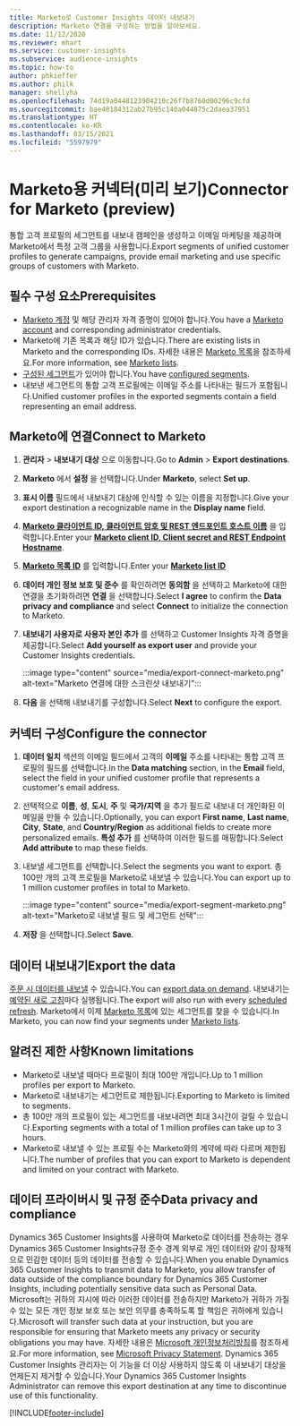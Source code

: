 ```yaml
---
title: Marketo로 Customer Insights 데이터 내보내기
description: Marketo 연결을 구성하는 방법을 알아보세요.
ms.date: 11/12/2020
ms.reviewer: mhart
ms.service: customer-insights
ms.subservice: audience-insights
ms.topic: how-to
author: phkieffer
ms.author: philk
manager: shellyha
ms.openlocfilehash: 74d19a0448123904210c26f7b8760d00296c9cfd
ms.sourcegitcommit: bae40184312ab27b95c140a044875c2daea37951
ms.translationtype: HT
ms.contentlocale: ko-KR
ms.lasthandoff: 03/15/2021
ms.locfileid: "5597979"
---
```

# <a name="connector-for-marketo-preview"></a><span data-ttu-id="060e0-103">Marketo용 커넥터(미리 보기)</span><span class="sxs-lookup"><span data-stu-id="060e0-103">Connector for Marketo (preview)</span></span>

<span data-ttu-id="060e0-104">통합 고객 프로필의 세그먼트를 내보내 캠페인을 생성하고 이메일 마케팅을 제공하며 Marketo에서 특정 고객 그룹을 사용합니다.</span><span class="sxs-lookup"><span data-stu-id="060e0-104">Export segments of unified customer profiles to generate campaigns, provide email marketing and use specific groups of customers with Marketo.</span></span>

## <a name="prerequisites"></a><span data-ttu-id="060e0-105">필수 구성 요소</span><span class="sxs-lookup"><span data-stu-id="060e0-105">Prerequisites</span></span>

-   <span data-ttu-id="060e0-106">[Marketo 계정](https://login.marketo.com/) 및 해당 관리자 자격 증명이 있어야 합니다.</span><span class="sxs-lookup"><span data-stu-id="060e0-106">You have a [Marketo account](https://login.marketo.com/) and corresponding administrator credentials.</span></span>
-   <span data-ttu-id="060e0-107">Marketo에 기존 목록과 해당 ID가 있습니다.</span><span class="sxs-lookup"><span data-stu-id="060e0-107">There are existing lists in Marketo and the corresponding IDs.</span></span> <span data-ttu-id="060e0-108">자세한 내용은 [Marketo 목록](https://docs.marketo.com/display/public/DOCS/Understanding+Static+Lists)을 참조하세요.</span><span class="sxs-lookup"><span data-stu-id="060e0-108">For more information, see [Marketo lists](https://docs.marketo.com/display/public/DOCS/Understanding+Static+Lists).</span></span>
-   <span data-ttu-id="060e0-109">[구성된 세그먼트](segments.md)가 있어야 합니다.</span><span class="sxs-lookup"><span data-stu-id="060e0-109">You have [configured segments](segments.md).</span></span>
-   <span data-ttu-id="060e0-110">내보낸 세그먼트의 통합 고객 프로필에는 이메일 주소를 나타내는 필드가 포함됩니다.</span><span class="sxs-lookup"><span data-stu-id="060e0-110">Unified customer profiles in the exported segments contain a field representing an email address.</span></span>

## <a name="connect-to-marketo"></a><span data-ttu-id="060e0-111">Marketo에 연결</span><span class="sxs-lookup"><span data-stu-id="060e0-111">Connect to Marketo</span></span>

1. <span data-ttu-id="060e0-112">**관리자** > **내보내기 대상** 으로 이동합니다.</span><span class="sxs-lookup"><span data-stu-id="060e0-112">Go to **Admin** > **Export destinations**.</span></span>

1. <span data-ttu-id="060e0-113">**Marketo** 에서 **설정** 을 선택합니다.</span><span class="sxs-lookup"><span data-stu-id="060e0-113">Under **Marketo**, select **Set up**.</span></span>

1. <span data-ttu-id="060e0-114">**표시 이름** 필드에서 내보내기 대상에 인식할 수 있는 이름을 지정합니다.</span><span class="sxs-lookup"><span data-stu-id="060e0-114">Give your export destination a recognizable name in the **Display name** field.</span></span>

1. <span data-ttu-id="060e0-115">**[Marketo 클라이언트 ID, 클라이언트 암호 및 REST 엔드포인트 호스트 이름](https://developers.marketo.com/rest-api/authentication/)** 을 입력합니다.</span><span class="sxs-lookup"><span data-stu-id="060e0-115">Enter your **[Marketo client ID, Client secret and REST Endpoint Hostname](https://developers.marketo.com/rest-api/authentication/)**.</span></span>

1. <span data-ttu-id="060e0-116">**[Marketo 목록 ID](https://docs.marketo.com/display/public/DOCS/Understanding+Static+Lists)** 를 입력합니다.</span><span class="sxs-lookup"><span data-stu-id="060e0-116">Enter your **[Marketo list ID](https://docs.marketo.com/display/public/DOCS/Understanding+Static+Lists)**</span></span> 

1. <span data-ttu-id="060e0-117">**데이터 개인 정보 보호 및 준수** 를 확인하려면 **동의함** 을 선택하고 Marketo에 대한 연결을 초기화하려면 **연결** 을 선택합니다.</span><span class="sxs-lookup"><span data-stu-id="060e0-117">Select **I agree** to confirm the **Data privacy and compliance** and select **Connect** to initialize the connection to Marketo.</span></span>

1. <span data-ttu-id="060e0-118">**내보내기 사용자로 사용자 본인 추가** 를 선택하고 Customer Insights 자격 증명을 제공합니다.</span><span class="sxs-lookup"><span data-stu-id="060e0-118">Select **Add yourself as export user** and provide your Customer Insights credentials.</span></span>

   :::image type="content" source="media/export-connect-marketo.png" alt-text="Marketo 연결에 대한 스크린샷 내보내기":::

1. <span data-ttu-id="060e0-120">**다음** 을 선택해 내보내기를 구성합니다.</span><span class="sxs-lookup"><span data-stu-id="060e0-120">Select **Next** to configure the export.</span></span>

## <a name="configure-the-connector"></a><span data-ttu-id="060e0-121">커넥터 구성</span><span class="sxs-lookup"><span data-stu-id="060e0-121">Configure the connector</span></span>

1. <span data-ttu-id="060e0-122">**데이터 일치** 섹션의 이메일 필드에서 고객의 **이메일** 주소를 나타내는 통합 고객 프로필의 필드를 선택합니다.</span><span class="sxs-lookup"><span data-stu-id="060e0-122">In the **Data matching** section, in the **Email** field, select the field in your unified customer profile that represents a customer's email address.</span></span> 

1. <span data-ttu-id="060e0-123">선택적으로 **이름**, **성**, **도시**, **주** 및 **국가/지역** 을 추가 필드로 내보내 더 개인화된 이메일을 만들 수 있습니다.</span><span class="sxs-lookup"><span data-stu-id="060e0-123">Optionally, you can export **First name**, **Last name**, **City**, **State**, and **Country/Region**  as additional fields to create more personalized emails.</span></span> <span data-ttu-id="060e0-124">**특성 추가** 를 선택하여 이러한 필드를 매핑합니다.</span><span class="sxs-lookup"><span data-stu-id="060e0-124">Select **Add attribute** to map these fields.</span></span>

1. <span data-ttu-id="060e0-125">내보낼 세그먼트를 선택합니다.</span><span class="sxs-lookup"><span data-stu-id="060e0-125">Select the segments you want to export.</span></span> <span data-ttu-id="060e0-126">총 100만 개의 고객 프로필을 Marketo로 내보낼 수 있습니다.</span><span class="sxs-lookup"><span data-stu-id="060e0-126">You can export up to 1 million customer profiles in total to Marketo.</span></span>

   :::image type="content" source="media/export-segment-marketo.png" alt-text="Marketo로 내보낼 필드 및 세그먼트 선택":::

1. <span data-ttu-id="060e0-128">**저장** 을 선택합니다.</span><span class="sxs-lookup"><span data-stu-id="060e0-128">Select **Save**.</span></span>

## <a name="export-the-data"></a><span data-ttu-id="060e0-129">데이터 내보내기</span><span class="sxs-lookup"><span data-stu-id="060e0-129">Export the data</span></span>

<span data-ttu-id="060e0-130">[주문 시 데이터를 내보낼](export-destinations.md) 수 있습니다.</span><span class="sxs-lookup"><span data-stu-id="060e0-130">You can [export data on demand](export-destinations.md).</span></span> <span data-ttu-id="060e0-131">내보내기는 [예약된 새로 고침](system.md#schedule-tab)마다 실행됩니다.</span><span class="sxs-lookup"><span data-stu-id="060e0-131">The export will also run with every [scheduled refresh](system.md#schedule-tab).</span></span> <span data-ttu-id="060e0-132">Marketo에서 이제 [Marketo 목록](ttps://docs.marketo.com/display/public/DOCS/Understanding+Static+Lists)에 있는 세그먼트를 찾을 수 있습니다.</span><span class="sxs-lookup"><span data-stu-id="060e0-132">In Marketo, you can now find your segments under [Marketo lists](ttps://docs.marketo.com/display/public/DOCS/Understanding+Static+Lists).</span></span>

## <a name="known-limitations"></a><span data-ttu-id="060e0-133">알려진 제한 사항</span><span class="sxs-lookup"><span data-stu-id="060e0-133">Known limitations</span></span>

- <span data-ttu-id="060e0-134">Marketo로 내보낼 때마다 프로필이 최대 100만 개입니다.</span><span class="sxs-lookup"><span data-stu-id="060e0-134">Up to 1 million profiles per export to Marketo.</span></span>
- <span data-ttu-id="060e0-135">Marketo로 내보내기는 세그먼트로 제한됩니다.</span><span class="sxs-lookup"><span data-stu-id="060e0-135">Exporting to Marketo is limited to segments.</span></span>
- <span data-ttu-id="060e0-136">총 100만 개의 프로필이 있는 세그먼트를 내보내려면 최대 3시간이 걸릴 수 있습니다.</span><span class="sxs-lookup"><span data-stu-id="060e0-136">Exporting segments with a total of 1 million profiles can take up to 3 hours.</span></span> 
- <span data-ttu-id="060e0-137">Marketo로 내보낼 수 있는 프로필 수는 Marketo와의 계약에 따라 다르며 제한됩니다.</span><span class="sxs-lookup"><span data-stu-id="060e0-137">The number of profiles that you can export to Marketo is dependent and limited on your contract with Marketo.</span></span>

## <a name="data-privacy-and-compliance"></a><span data-ttu-id="060e0-138">데이터 프라이버시 및 규정 준수</span><span class="sxs-lookup"><span data-stu-id="060e0-138">Data privacy and compliance</span></span>

<span data-ttu-id="060e0-139">Dynamics 365 Customer Insights를 사용하여 Marketo로 데이터를 전송하는 경우 Dynamics 365 Customer Insights규정 준수 경계 외부로 개인 데이터와 같이 잠재적으로 민감한 데이터 등의 데이터를 전송할 수 있습니다.</span><span class="sxs-lookup"><span data-stu-id="060e0-139">When you enable Dynamics 365 Customer Insights to transmit data to Marketo, you allow transfer of data outside of the compliance boundary for Dynamics 365 Customer Insights, including potentially sensitive data such as Personal Data.</span></span> <span data-ttu-id="060e0-140">Microsoft는 귀하의 지시에 따라 이러한 데이터를 전송하지만 Marketo가 귀하가 가질 수 있는 모든 개인 정보 보호 또는 보안 의무를 충족하도록 할 책임은 귀하에게 있습니다.</span><span class="sxs-lookup"><span data-stu-id="060e0-140">Microsoft will transfer such data at your instruction, but you are responsible for ensuring that Marketo meets any privacy or security obligations you may have.</span></span> <span data-ttu-id="060e0-141">자세한 내용은 [Microsoft 개인정보처리방침](https://go.microsoft.com/fwlink/?linkid=396732)를 참조하세요.</span><span class="sxs-lookup"><span data-stu-id="060e0-141">For more information, see [Microsoft Privacy Statement](https://go.microsoft.com/fwlink/?linkid=396732).</span></span>
<span data-ttu-id="060e0-142">Dynamics 365 Customer Insights 관리자는 이 기능을 더 이상 사용하지 않도록 이 내보내기 대상을 언제든지 제거할 수 있습니다.</span><span class="sxs-lookup"><span data-stu-id="060e0-142">Your Dynamics 365 Customer Insights Administrator can remove this export destination at any time to discontinue use of this functionality.</span></span>


[!INCLUDE[footer-include](../includes/footer-banner.md)]